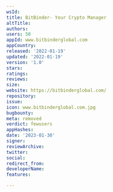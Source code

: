```yaml
---
wsId: 
title: BitBinder- Your Crypto Manager
altTitle: 
authors: 
users: 50
appId: www.bitbinderglobal.com
appCountry: 
released: '2022-01-19'
updated: '2022-01-19'
version: '1.0'
stars: 
ratings: 
reviews: 
size: 
website: https://bitbinderglobal.com/
repository: 
issue: 
icon: www.bitbinderglobal.com.jpg
bugbounty: 
meta: removed
verdict: fewusers
appHashes: 
date: '2023-01-30'
signer: 
reviewArchive: 
twitter: 
social: 
redirect_from: 
developerName: 
features: 

---
```


